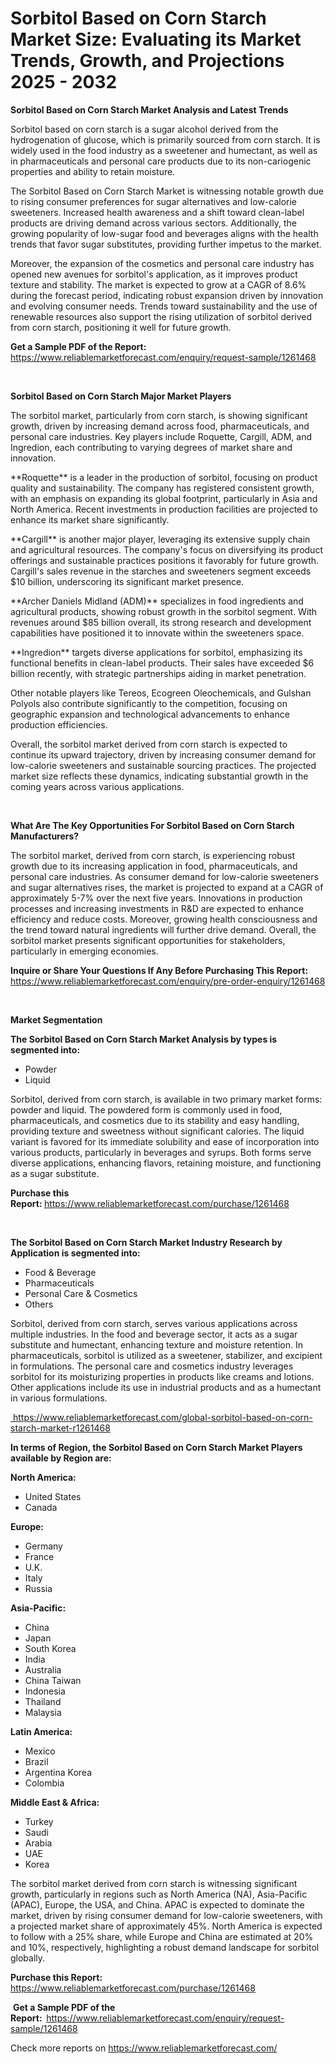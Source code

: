 <p><h1>Sorbitol Based on Corn Starch Market Size: Evaluating its Market Trends, Growth, and Projections 2025 - 2032</h1></p><p><strong>Sorbitol Based on Corn Starch Market Analysis and Latest Trends</strong></p>
<p><p>Sorbitol based on corn starch is a sugar alcohol derived from the hydrogenation of glucose, which is primarily sourced from corn starch. It is widely used in the food industry as a sweetener and humectant, as well as in pharmaceuticals and personal care products due to its non-cariogenic properties and ability to retain moisture. </p><p>The Sorbitol Based on Corn Starch Market is witnessing notable growth due to rising consumer preferences for sugar alternatives and low-calorie sweeteners. Increased health awareness and a shift toward clean-label products are driving demand across various sectors. Additionally, the growing popularity of low-sugar food and beverages aligns with the health trends that favor sugar substitutes, providing further impetus to the market.</p><p>Moreover, the expansion of the cosmetics and personal care industry has opened new avenues for sorbitol's application, as it improves product texture and stability. The market is expected to grow at a CAGR of 8.6% during the forecast period, indicating robust expansion driven by innovation and evolving consumer needs. Trends toward sustainability and the use of renewable resources also support the rising utilization of sorbitol derived from corn starch, positioning it well for future growth.</p></p>
<p><strong>Get a Sample PDF of the Report:&nbsp;</strong> <a href="https://www.reliablemarketforecast.com/enquiry/request-sample/1261468?utm_campaign=2145&utm_medium=2&utm_source=Github&utm_content=ia&utm_term=02022025&utm_id=sorbitol-based-on-corn-starch">https://www.reliablemarketforecast.com/enquiry/request-sample/1261468</a></p>
<p>&nbsp;</p>
<p><strong>Sorbitol Based on Corn Starch Major Market Players</strong></p>
<p><p>The sorbitol market, particularly from corn starch, is showing significant growth, driven by increasing demand across food, pharmaceuticals, and personal care industries. Key players include Roquette, Cargill, ADM, and Ingredion, each contributing to varying degrees of market share and innovation.</p><p>**Roquette** is a leader in the production of sorbitol, focusing on product quality and sustainability. The company has registered consistent growth, with an emphasis on expanding its global footprint, particularly in Asia and North America. Recent investments in production facilities are projected to enhance its market share significantly.</p><p>**Cargill** is another major player, leveraging its extensive supply chain and agricultural resources. The company's focus on diversifying its product offerings and sustainable practices positions it favorably for future growth. Cargill's sales revenue in the starches and sweeteners segment exceeds $10 billion, underscoring its significant market presence.</p><p>**Archer Daniels Midland (ADM)** specializes in food ingredients and agricultural products, showing robust growth in the sorbitol segment. With revenues around $85 billion overall, its strong research and development capabilities have positioned it to innovate within the sweeteners space.</p><p>**Ingredion** targets diverse applications for sorbitol, emphasizing its functional benefits in clean-label products. Their sales have exceeded $6 billion recently, with strategic partnerships aiding in market penetration.</p><p>Other notable players like Tereos, Ecogreen Oleochemicals, and Gulshan Polyols also contribute significantly to the competition, focusing on geographic expansion and technological advancements to enhance production efficiencies.</p><p>Overall, the sorbitol market derived from corn starch is expected to continue its upward trajectory, driven by increasing consumer demand for low-calorie sweeteners and sustainable sourcing practices. The projected market size reflects these dynamics, indicating substantial growth in the coming years across various applications.</p></p>
<p>&nbsp;</p>
<p><strong>What Are The Key Opportunities For Sorbitol Based on Corn Starch Manufacturers?</strong></p>
<p><p>The sorbitol market, derived from corn starch, is experiencing robust growth due to its increasing application in food, pharmaceuticals, and personal care industries. As consumer demand for low-calorie sweeteners and sugar alternatives rises, the market is projected to expand at a CAGR of approximately 5-7% over the next five years. Innovations in production processes and increasing investments in R&D are expected to enhance efficiency and reduce costs. Moreover, growing health consciousness and the trend toward natural ingredients will further drive demand. Overall, the sorbitol market presents significant opportunities for stakeholders, particularly in emerging economies.</p></p>
<p><strong>Inquire or Share Your Questions If Any Before Purchasing This Report:</strong> <a href="https://www.reliablemarketforecast.com/enquiry/pre-order-enquiry/1261468?utm_campaign=2145&utm_medium=2&utm_source=Github&utm_content=ia&utm_term=02022025&utm_id=sorbitol-based-on-corn-starch">https://www.reliablemarketforecast.com/enquiry/pre-order-enquiry/1261468</a></p>
<p>&nbsp;</p>
<p><strong>Market Segmentation</strong></p>
<p><strong>The Sorbitol Based on Corn Starch Market Analysis by types is segmented into:</strong></p>
<p><ul><li>Powder</li><li>Liquid</li></ul></p>
<p><p>Sorbitol, derived from corn starch, is available in two primary market forms: powder and liquid. The powdered form is commonly used in food, pharmaceuticals, and cosmetics due to its stability and easy handling, providing texture and sweetness without significant calories. The liquid variant is favored for its immediate solubility and ease of incorporation into various products, particularly in beverages and syrups. Both forms serve diverse applications, enhancing flavors, retaining moisture, and functioning as a sugar substitute.</p></p>
<p><strong>Purchase this Report:&nbsp;</strong><a href="https://www.reliablemarketforecast.com/purchase/1261468?utm_campaign=2145&utm_medium=2&utm_source=Github&utm_content=ia&utm_term=02022025&utm_id=sorbitol-based-on-corn-starch">https://www.reliablemarketforecast.com/purchase/1261468</a></p>
<p>&nbsp;</p>
<p><strong>The Sorbitol Based on Corn Starch Market Industry Research by Application is segmented into:</strong></p>
<p><ul><li>Food & Beverage</li><li>Pharmaceuticals</li><li>Personal Care & Cosmetics</li><li>Others</li></ul></p>
<p><p>Sorbitol, derived from corn starch, serves various applications across multiple industries. In the food and beverage sector, it acts as a sugar substitute and humectant, enhancing texture and moisture retention. In pharmaceuticals, sorbitol is utilized as a sweetener, stabilizer, and excipient in formulations. The personal care and cosmetics industry leverages sorbitol for its moisturizing properties in products like creams and lotions. Other applications include its use in industrial products and as a humectant in various formulations.</p></p>
<p><a href="https://www.reliablemarketforecast.com/global-sorbitol-based-on-corn-starch-market-r1261468?utm_campaign=2145&utm_medium=2&utm_source=Github&utm_content=ia&utm_term=02022025&utm_id=sorbitol-based-on-corn-starch">&nbsp;https://www.reliablemarketforecast.com/global-sorbitol-based-on-corn-starch-market-r1261468</a></p>
<p><strong>In terms of Region, the Sorbitol Based on Corn Starch Market Players available by Region are:</strong></p>
<p>
    <p> <strong> North America: </strong>
        <ul>
            <li>United States</li>
            <li>Canada</li>
        </ul>
        </p> 
    <p> <strong> Europe: </strong>
        <ul>
            <li>Germany</li>
            <li>France</li>
            <li>U.K.</li>
            <li>Italy</li>
            <li>Russia</li>
        </ul>
        </p> 
    <p> <strong> Asia-Pacific: </strong>
        <ul>
            <li>China</li>
            <li>Japan</li>
            <li>South Korea</li>
            <li>India</li>
            <li>Australia</li>
            <li>China Taiwan</li>
            <li>Indonesia</li>
            <li>Thailand</li>
            <li>Malaysia</li>
        </ul>
        </p> 
    <p> <strong> Latin America: </strong>
        <ul>
            <li>Mexico</li>
            <li>Brazil</li>
            <li>Argentina Korea</li>
            <li>Colombia</li>
        </ul>
        </p> 
    <p> <strong> Middle East & Africa: </strong>
        <ul>
            <li>Turkey</li>
            <li>Saudi</li>
            <li>Arabia</li>
            <li>UAE</li>
            <li>Korea</li>
        </ul>
    </p>
    </p>
<p><p>The sorbitol market derived from corn starch is witnessing significant growth, particularly in regions such as North America (NA), Asia-Pacific (APAC), Europe, the USA, and China. APAC is expected to dominate the market, driven by rising consumer demand for low-calorie sweeteners, with a projected market share of approximately 45%. North America is expected to follow with a 25% share, while Europe and China are estimated at 20% and 10%, respectively, highlighting a robust demand landscape for sorbitol globally.</p></p>
<p><strong>Purchase this Report: </strong><a href="https://www.reliablemarketforecast.com/purchase/1261468?utm_campaign=2145&utm_medium=2&utm_source=Github&utm_content=ia&utm_term=02022025&utm_id=sorbitol-based-on-corn-starch">https://www.reliablemarketforecast.com/purchase/1261468</a></p>
<p>&nbsp;<strong>Get a Sample PDF of the Report:&nbsp;&nbsp;</strong><a href="https://www.reliablemarketforecast.com/enquiry/request-sample/1261468?utm_campaign=2145&utm_medium=2&utm_source=Github&utm_content=ia&utm_term=02022025&utm_id=sorbitol-based-on-corn-starch">https://www.reliablemarketforecast.com/enquiry/request-sample/1261468</a></p>
<p><strong></strong></p>
<p>Check more reports on <a href="https://www.reliablemarketforecast.com/?utm_campaign=2145&utm_medium=2&utm_source=Github&utm_content=ia&utm_term=02022025&utm_id=sorbitol-based-on-corn-starch">https://www.reliablemarketforecast.com/</a></p>